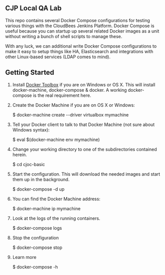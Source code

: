 

CJP Local QA Lab
----

This repo contains several Docker Compose configurations for testing
various things with the CloudBees Jenkins Platform. Docker Compose is
useful because you can startup up several related Docker images as a
unit without writing a bunch of shell scripts to manage these.

With any luck, we can additional write Docker Compose configurations
to make it easy to setup things like HA, Elasticsearch and
integrations with other Linux-based services (LDAP comes to mind).

Getting Started
----

1. Install [Docker Toolbox](https://www.docker.com/toolbox) if you
  are on Windows or OS X. This will install docker-machine,
  docker-compose & docker. A working docker-compose is the real
  requirement here.

2. Create the Docker Machine if you are on OS X or Windows: 

    $ docker-machine create --driver virtualbox mymachine

3. Tell your Docker client to talk to that Docker Machine (not sure
    about Windows syntax): 

    $ eval $(docker-machine env mymachine)

4. Change your working directory to one of the subdirectories
   contained herein. 

    $ cd cjoc-basic

5. Start the configuration. This will download the needed images and
   start them up in the background. 

    $ docker-compose -d up

6. You can find the Docker Machine address: 

    $ docker-machine ip mymachine

6. Look at the logs of the running containers.

    $ docker-compose logs

7. Stop the configuration

    $ docker-compose stop

8. Learn more

    $ docker-compose -h
